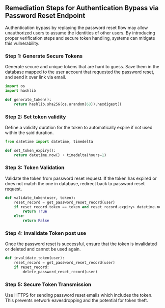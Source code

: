 

## Remediation Steps for Authentication Bypass via Password Reset Endpoint

Authentication bypass by replaying the password reset flow may allow unauthorized users to assume the identities of other users. By introducing proper verification steps and secure token handling, systems can mitigate this vulnerability. 

### Step 1: Generate Secure Tokens
Generate secure and unique tokens that are hard to guess. Save them in the database mapped to the user account that requested the password reset, and send it over link via email.

```python
import os
import hashlib

def generate_token():
    return hashlib.sha256(os.urandom(60)).hexdigest()
```

### Step 2: Set token validity
Define a validity duration for the token to automatically expire if not used within the said duration.

```python
from datetime import datetime, timedelta

def set_token_expiry():
    return datetime.now() + timedelta(hours=1)
```

### Step 3: Token Validation 
Validate the token from password reset request. If the token has expired or does not match the one in database, redirect back to password reset request.

```python
def validate_token(user, token):
    reset_record = get_password_reset_record(user)
    if reset_record.token == token and reset_record.expiry> datetime.now():
        return True
    else:
        return False
```

### Step 4: Invalidate Token post use
Once the password reset is successful, ensure that the token is invalidated or deleted and cannot be used again.

```python
def invalidate_token(user):
    reset_record = get_password_reset_record(user)
    if reset_record:
        delete_password_reset_record(user)
```

### Step 5: Secure Token Transmission 
Use HTTPS for sending password reset emails which includes the token. This prevents network eavesdropping and the potential for token theft.